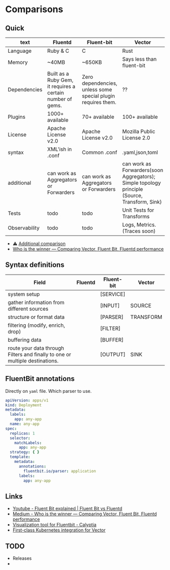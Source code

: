 # Comparisons

## Quick

| text          | Fluentd                                                    | Fluent-bit                                                   | Vector                                                                                        |
|---------------|------------------------------------------------------------|--------------------------------------------------------------|-----------------------------------------------------------------------------------------------|
| Language      | Ruby & C                                                   | C                                                            | Rust                                                                                          |
| Memory        | ~40MB                                                      | ~650KB                                                       | Says less than fluent-bit                                                                     |
| Dependencies  | Built as a Ruby Gem, it requires a certain number of gems. | Zero dependencies, unless some special plugin requires them. | ??                                                                                            |
| Plugins       | 1000+ available                                            | 70+ available                                                | 100+ available                                                                                |
| License       | Apache License v2.0                                        | Apache License v2.0                                          | Mozilla Public License 2.0                                                                    |
| syntax        | XML'ish in .conf                                           | Common .conf                                                 | .yaml,json,toml                                                                               |
| additional    | can work as Aggregators or Forwarders                      | can work as Aggregators or Forwarders                        | can work as Forwarders(soon Aggregators); Simple topology principle (Source, Transform, Sink) |
| Tests         | todo                                                       | todo                                                         | Unit Tests for Transforms                                                                     |
| Observability | todo                                                       | todo                                                         | Logs, Metrics. (Traces soon)                                                                  |



- :warning: [Additional comparison](https://github.com/vectordotdev/vector#comparisons)
- [Who is the winner — Comparing Vector, Fluent Bit, Fluentd performance](https://medium.com/ibm-cloud/log-collectors-performance-benchmarking-8c5218a08fea)

## Syntax definitions

| Field                                                                        | Fluentd           | Fluent-bit | Vector    |
|------------------------------------------------------------------------------|-------------------|------------|-----------|
| system setup                                                                 | <system></system> | [SERVICE]  |           |
| gather information from different sources                                    | <source></source> | [INPUT]    | SOURCE    |
| structure or format  data                                                    | <format></format> | [PARSER]   | TRANSFORM |
| filtering (modify, enrich, drop)                                             | <filter></filter> | [FILTER]   |           |
| buffering data                                                               | <buffer></buffer> | [BUFFER]   |           |
| route your data through Filters and finally to one or multiple destinations. | <match></match>   | [OUTPUT]   | SINK      |

## FluentBit annotations
Directly on `yaml` file. Which parser to use.

```yaml
apiVersion: apps/v1
kind: Deployment
metadata:
  labels:
    app: any-app
  name: any-app
spec:
  replicas: 1
  selector:
    matchLabels:
      app: any-app
  strategy: { }
  template:
    metadata:
      annotations:
        fluentbit.io/parser: application
      labels:
        app: any-app
```

## Links
- [Youtube - Fluent Bit explained | Fluent Bit vs Fluentd](https://youtu.be/B2IS-XS-cc0?t=510)
- [Medium - Who is the winner — Comparing Vector, Fluent Bit, Fluentd performance](https://medium.com/ibm-cloud/log-collectors-performance-benchmarking-8c5218a08fea)
- [Visualization tool for Fluentbit - Calyptia](https://calyptia.com/)
- [First-class Kubernetes integration for Vector](https://vector.dev/blog/kubernetes-integration/)

## TODO
- Releases
- 
